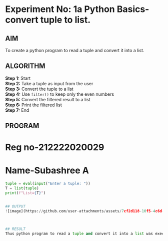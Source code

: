 # Experiment No: 1a Python Basics- convert tuple to list.

## AIM  
To create a python program to read a tuple and convert it into a list.

## ALGORITHM  
**Step 1:** Start  
**Step 2:** Take a tuple as input from the user  
**Step 3:** Convert the tuple to a list  
**Step 4:** Use `filter()` to keep only the even numbers  
**Step 5:** Convert the filtered result to a list  
**Step 6:** Print the filtered list  
**Step 7:** End

## PROGRAM

# Reg no-212222020029
# Name-Subashree A

```python
tuple = eval(input("Enter a tuple: ")) 
T = list(tuple)
print(f"List={T}")


## OUTPUT
![image](https://github.com/user-attachments/assets/7cf2d118-10f5-4c6d-a366-edeb881bd7e3)



## RESULT 
Thus python program to read a tuple and convert it into a list was executed successfully.

